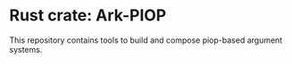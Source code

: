 # Rust crate: Ark-PIOP

This repository contains tools to build and compose piop-based argument systems.